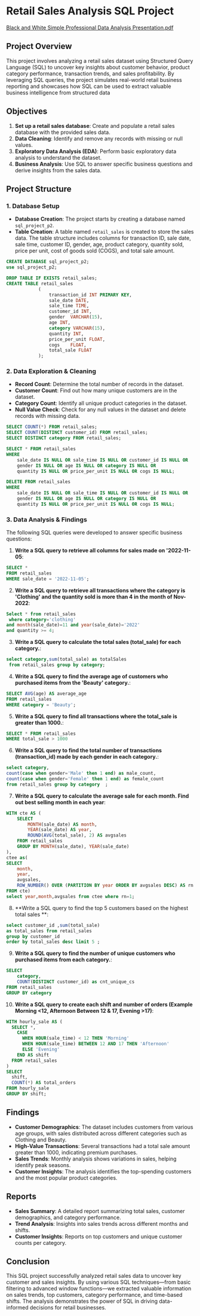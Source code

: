 # Retail Sales Analysis SQL Project

[Black and White Simple Professional Data Analysis Presentation.pdf](https://github.com/user-attachments/files/21057584/Black.and.White.Simple.Professional.Data.Analysis.Presentation.pdf)


## Project Overview

This project involves analyzing a retail sales dataset using Structured Query Language (SQL) to uncover key insights about customer behavior, product category performance, transaction trends, and sales profitability.
By leveraging SQL queries, the project simulates real-world retail business reporting and showcases how SQL can be used to extract valuable business intelligence from structured data

## Objectives

1. **Set up a retail sales database**: Create and populate a retail sales database with the provided sales data.
2. **Data Cleaning**: Identify and remove any records with missing or null values.
3. **Exploratory Data Analysis (EDA)**: Perform basic exploratory data analysis to understand the dataset.
4. **Business Analysis**: Use SQL to answer specific business questions and derive insights from the sales data.

## Project Structure

### 1. Database Setup

- **Database Creation**: The project starts by creating a database named `sql_project_p2`.
- **Table Creation**: A table named `retail_sales` is created to store the sales data. The table structure includes columns for transaction ID, sale date, sale time, customer ID, gender, age, product category, quantity sold, price per unit, cost of goods sold (COGS), and total sale amount.

```sql
CREATE DATABASE sql_project_p2;
use sql_project_p2;

DROP TABLE IF EXISTS retail_sales;
CREATE TABLE retail_sales
            (
                transaction_id INT PRIMARY KEY,	
                sale_date DATE,	 
                sale_time TIME,	
                customer_id	INT,
                gender	VARCHAR(15),
                age	INT,
                category VARCHAR(15),	
                quantity INT,
                price_per_unit FLOAT,	
                cogs	FLOAT,
                total_sale FLOAT
            );
```

### 2. Data Exploration & Cleaning

- **Record Count**: Determine the total number of records in the dataset.
- **Customer Count**: Find out how many unique customers are in the dataset.
- **Category Count**: Identify all unique product categories in the dataset.
- **Null Value Check**: Check for any null values in the dataset and delete records with missing data.

```sql
SELECT COUNT(*) FROM retail_sales;
SELECT COUNT(DISTINCT customer_id) FROM retail_sales;
SELECT DISTINCT category FROM retail_sales;

SELECT * FROM retail_sales
WHERE 
    sale_date IS NULL OR sale_time IS NULL OR customer_id IS NULL OR 
    gender IS NULL OR age IS NULL OR category IS NULL OR 
    quantity IS NULL OR price_per_unit IS NULL OR cogs IS NULL;

DELETE FROM retail_sales
WHERE 
    sale_date IS NULL OR sale_time IS NULL OR customer_id IS NULL OR 
    gender IS NULL OR age IS NULL OR category IS NULL OR 
    quantity IS NULL OR price_per_unit IS NULL OR cogs IS NULL;
```

### 3. Data Analysis & Findings

The following SQL queries were developed to answer specific business questions:

1. **Write a SQL query to retrieve all columns for sales made on '2022-11-05**:
```sql
SELECT *
FROM retail_sales
WHERE sale_date = '2022-11-05';
```

2. **Write a SQL query to retrieve all transactions where the category is 'Clothing' and the quantity sold is more than 4 in the month of Nov-2022**:
```sql
Select * from retail_sales
 where category='clothing' 
and month(sale_date)=11 and year(sale_date)='2022'
and quantity >= 4;
```

3. **Write a SQL query to calculate the total sales (total_sale) for each category.**:
```sql
select category,sum(total_sale) as totalSales
 from retail_sales group by category;
```

4. **Write a SQL query to find the average age of customers who purchased items from the 'Beauty' category.**:
```sql
SELECT AVG(age) AS average_age 
FROM retail_sales 
WHERE category = 'Beauty';
```

5. **Write a SQL query to find all transactions where the total_sale is greater than 1000.**:
```sql
SELECT * FROM retail_sales
WHERE total_sale > 1000
```

6. **Write a SQL query to find the total number of transactions (transaction_id) made by each gender in each category.**:
```sql
select category,
count(case when gender='Male' then 1 end) as male_count,
count(case when gender='Female' then 1 end) as female_count
from retail_sales group by category  ;
```

7. **Write a SQL query to calculate the average sale for each month. Find out best selling month in each year**:
```sql
WITH cte AS (
    SELECT 
        MONTH(sale_date) AS month,
        YEAR(sale_date) AS year,
        ROUND(AVG(total_sale), 2) AS avgsales 
    FROM retail_sales 
    GROUP BY MONTH(sale_date), YEAR(sale_date)
),
ctee as(
SELECT 
    month,
    year,
    avgsales,
    ROW_NUMBER() OVER (PARTITION BY year ORDER BY avgsales DESC) AS rn
FROM cte)
select year,month,avgsales from ctee where rn=1;
```

8. **Write a SQL query to find the top 5 customers based on the highest total sales **:
```sql
select customer_id ,sum(total_sale)
as total_sales from retail_sales 
group by customer_id
order by total_sales desc limit 5 ;
```

9. **Write a SQL query to find the number of unique customers who purchased items from each category.**:
```sql
SELECT 
    category,    
    COUNT(DISTINCT customer_id) as cnt_unique_cs
FROM retail_sales
GROUP BY category
```

10. **Write a SQL query to create each shift and number of orders (Example Morning <12, Afternoon Between 12 & 17, Evening >17)**:
```sql
WITH hourly_sale AS (
  SELECT *,
    CASE
      WHEN HOUR(sale_time) < 12 THEN 'Morning'
      WHEN HOUR(sale_time) BETWEEN 12 AND 17 THEN 'Afternoon'
      ELSE 'Evening'
    END AS shift
  FROM retail_sales
)
SELECT 
  shift,
  COUNT(*) AS total_orders
FROM hourly_sale
GROUP BY shift;
```

## Findings

- **Customer Demographics**: The dataset includes customers from various age groups, with sales distributed across different categories such as Clothing and Beauty.
- **High-Value Transactions**: Several transactions had a total sale amount greater than 1000, indicating premium purchases.
- **Sales Trends**: Monthly analysis shows variations in sales, helping identify peak seasons.
- **Customer Insights**: The analysis identifies the top-spending customers and the most popular product categories.

## Reports

- **Sales Summary**: A detailed report summarizing total sales, customer demographics, and category performance.
- **Trend Analysis**: Insights into sales trends across different months and shifts.
- **Customer Insights**: Reports on top customers and unique customer counts per category.

## Conclusion

This SQL project successfully analyzed retail sales data to uncover key customer and sales insights. By using various SQL techniques—from basic filtering to advanced window functions—we extracted valuable information on sales trends, top customers, category performance, and time-based shifts. The analysis demonstrates the power of SQL in driving data-informed decisions for retail businesses.





